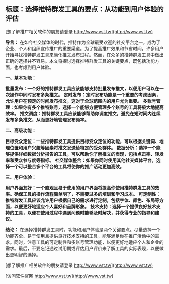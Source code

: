## **标题：选择推特群发工具的要点：从功能到用户体验的评估**

[想了解推广相关软件的朋友请登录 http://www.vst.tw](http://www.vst.tw)

**导言：**
在如今社交媒体的时代，推特作为全球最受欢迎的社交平台之一，成为了企业、个人和组织宣传推广的重要渠道。为了提高推广效果和节省时间，许多用户开始寻找推特群发工具来简化推文发布过程。然而，在众多的推特群发工具中做出正确的选择并不容易。本文将探讨选择推特群发工具的关键要点，既包括功能方面，也考虑到用户体验。

**一、基本功能：**

**批量发布：一个好的推特群发工具应该能够支持批量发布推文，以便用户可以在一次操作中同时发布多条推文。**
**定时发布：定时发布功能是一个重要的考虑因素，允许用户在预定的时间发布推文，这对于全球范围内的用户尤为重要。**
**多账号管理：如果你有多个推特账号，选择一个能够方便管理多个账号的工具将极大地提高效率。**
**推文调度：推特群发工具应该能够帮助你调度推文，避免在短时间内连续发布多条推文，从而更好地管理发布频率。**

**二、高级功能：**

**目标受众定位：一些推特群发工具提供目标受众定位的功能，可以根据关键词、地理位置和用户兴趣等因素将推文发送给特定的受众群体。**
**数据分析：选择一个能够提供详细数据分析报告的工具，可以帮助你了解推文的表现，包括点击率、转发率和受众参与度等指标。**
**社交媒体整合：如果你同时使用其他社交媒体平台，选择一个可以整合多个平台的工具将使你的推广活动更加高效。**

**三、用户体验：**

**用户界面友好：一个直观且易于使用的用户界面将提高你使用推特群发工具的效率。确保工具的操作流程简单明了，不需要过多的培训和学习成本。**
**可定制性：推特群发工具应该允许用户根据自己的需求进行定制，包括字体、颜色、布局等方面，以便更好地适应个人喜好和品牌形象。**
**技术支持：选择一个提供良好技术支持的工具，以便在使用过程中遇到问题时能够及时解决，并获得专业的指导和建议。**

**结论：**
在选择推特群发工具时，功能和用户体验是两个关键要点。尽量选择一个功能齐全、易于使用且提供良好技术支持的工具，能够满足你在推广活动中的需求。同时，注意工具的可定制性和多账号管理功能，以便更好地适应个人和企业的需求。最后，不要忘记通过试用期或评估用户评价来了解工具的实际表现，以便做出更明智的选择。

[想了解推广相关软件的朋友请登录 http://www.vst.tw](http://www.vst.tw)


[访问软件官网 http://www.vst.tw](http://www.vst.tw)
